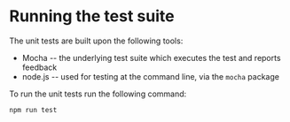 # Running the test suite

The unit tests are built upon the following tools:

- Mocha -- the underlying test suite which executes the test and reports feedback
- node.js -- used for testing at the command line, via the `mocha` package

To run the unit tests run the following command:

    npm run test
